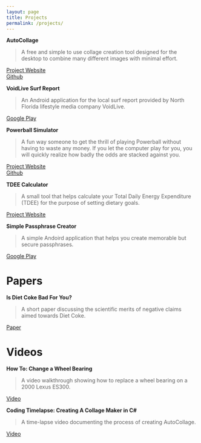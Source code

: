 ```yaml
---
layout: page
title: Projects
permalink: /projects/
---
```


**AutoCollage**  
> A free and simple to use collage creation tool designed for the desktop to combine many different images with minimal effort.    

[Project Website](http://relabit.com/autocollage)  
[Github](https://www.github.com/bnewell/autocollage)

**VoidLive Surf Report**  
> An Android application for the local surf report provided by North Florida lifestyle media company VoidLive.    

[Google Play](https://play.google.com/store/apps/details?id=projects.sjp&hl=en)  

**Powerball Simulator**  
> A fun way someone to get the thrill of playing Powerball without having to waste any money. If you let the computer play for you, you will quickly realize how badly the odds are stacked against you. 

[Project Website](http://relabit.com/powerball)  
[Github](https://www.github.com/bnewell/powerball)

**TDEE Calculator**  
> A small tool that helps calculate your Total Daily Energy Expenditure (TDEE) for the purpose of setting dietary goals.  

[Project Website](http://relabit.com/tdee)

**Simple Passphrase Creator**  
> A simple Andoird application that helps you create memorable but secure passphrases.  

[Google Play](https://play.google.com/store/apps/details?id=com.relabit.spc&hl=en)
 
 

# Papers

**Is Diet Coke Bad For You?**  
> A short paper discussing the scientific merits of negative claims aimed towards Diet Coke.  

[Paper](http://relabit.com/diet-coke.html) 

# Videos      
**How To: Change a Wheel Bearing**  
> A video walkthrough showing how to replace a wheel bearing on a 2000 Lexus ES300. 

[Video](https://www.youtube.com/watch?v=LBmKBWbB8AM)

**Coding Timelapse: Creating A Collage Maker in C#**  
> A time-lapse video documenting the process of creating AutoCollage.  

[Video](https://www.youtube.com/watch?v=voeKAqxHX-0)
